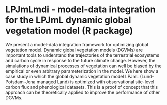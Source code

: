 # LPJmLmdi - model-data integration for the LPJmL dynamic global vegetation model (R package)

We present a model-data integration framework for optimizing global vegetation model. Dynamic global vegetation models (DGVMs) are important tools to understand the trajectories of the terrestrial ecosystems and carbon cycle in response to the future climate change. However, the simulations of dynamical processes of vegetation can well be biased by the empirical or even arbitrary parameterization in the model. We here show a case study in which the global dynamic vegetation model LPJmL (Lund-Potsdam-Jena managed Land) is optimized with observational site-level carbon flux and phenological datasets. This is a proof of concept that this approach can be theoretically applied to improve the performance of other DGVMs.   
